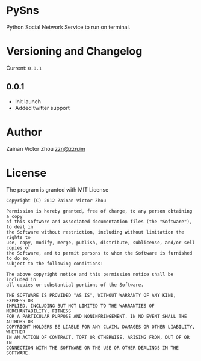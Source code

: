 # PySns
Python Social Network Service to run on terminal.

# Versioning and Changelog
Current: `0.0.1`

## 0.0.1 
* Init launch
* Added twitter support

# Author
Zainan Victor Zhou <zzn@zzn.im>

# License
The program is granted with MIT License

```
Copyright (C) 2012 Zainan Victor Zhou

Permission is hereby granted, free of charge, to any person obtaining a copy
of this software and associated documentation files (the "Software"), to deal in
the Software without restriction, including without limitation the rights to
use, copy, modify, merge, publish, distribute, sublicense, and/or sell copies of
the Software, and to permit persons to whom the Software is furnished to do so,
subject to the following conditions:

The above copyright notice and this permission notice shall be included in
all copies or substantial portions of the Software.

THE SOFTWARE IS PROVIDED "AS IS", WITHOUT WARRANTY OF ANY KIND, EXPRESS OR
IMPLIED, INCLUDING BUT NOT LIMITED TO THE WARRANTIES OF MERCHANTABILITY, FITNESS
FOR A PARTICULAR PURPOSE AND NONINFRINGEMENT. IN NO EVENT SHALL THE AUTHORS OR
COPYRIGHT HOLDERS BE LIABLE FOR ANY CLAIM, DAMAGES OR OTHER LIABILITY, WHETHER
IN AN ACTION OF CONTRACT, TORT OR OTHERWISE, ARISING FROM, OUT OF OR IN
CONNECTION WITH THE SOFTWARE OR THE USE OR OTHER DEALINGS IN THE SOFTWARE.
```
